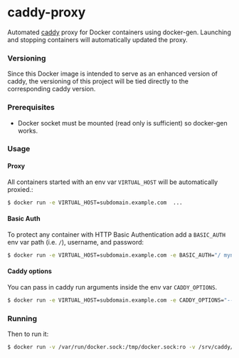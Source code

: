 # caddy-proxy

Automated [caddy](https://github.com/mholt/caddy) proxy for Docker containers using docker-gen.
Launching and stopping containers will automatically updated the proxy.

### Versioning
Since this Docker image is intended to serve as an enhanced version of caddy, the versioning of this project will be tied directly to the corresponding caddy version.

### Prerequisites
- Docker socket must be mounted (read only is sufficient) so docker-gen works.

### Usage

#### Proxy

All containers started with an env var `VIRTUAL_HOST` will be automatically proxied.:

```sh
$ docker run -e VIRTUAL_HOST=subdomain.example.com  ...
```

#### Basic Auth

To protect any container with HTTP Basic Authentication add a `BASIC_AUTH` env var path (i.e. `/`), username, and password:

```sh
$ docker run -e VIRTUAL_HOST=subdomain.example.com -e BASIC_AUTH="/ myname mysecrect" ...
```

#### Caddy options

You can pass in caddy run arguments inside the env var `CADDY_OPTIONS`.

```sh
$ docker run -e VIRTUAL_HOST=subdomain.example.com -e CADDY_OPTIONS="--email webmaster@example.com" ...
```

### Running

Then to run it:
```sh
$ docker run -v /var/run/docker.sock:/tmp/docker.sock:ro -v /srv/caddy/.caddy:/root/.caddy --name caddy-proxy -p 80:80 -p 443:443 -e CADDY_OPTIONS="--email webmaster@example.com" -d jshmrtn/caddy-proxy:0.2.1
```
